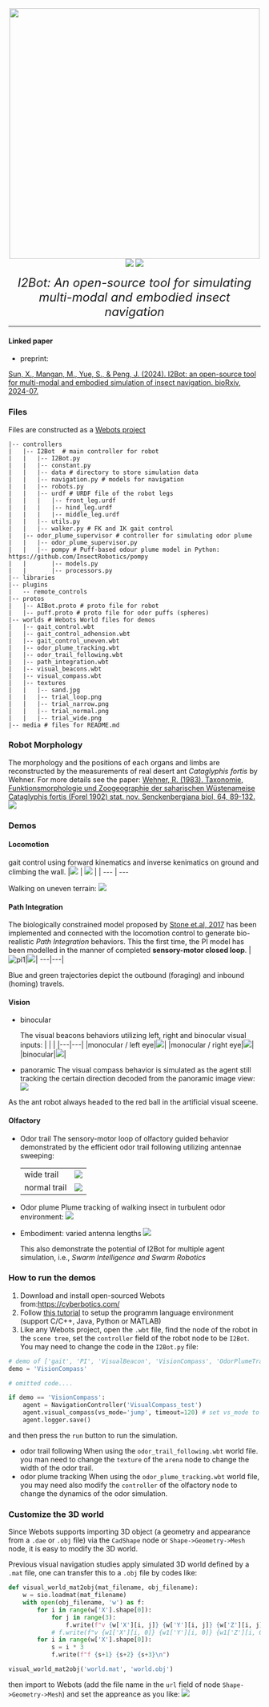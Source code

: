 <!-- ![](I2BotLogo.png) -->

<div align='center'>
  <img src="media/I2BotLogo.png" width=500>
  <div></div>
  <!-- <img src="https://img.shields.io/badge/Python-3.9.10-%233776AB?logo=Python"> -->

  <img src="https://img.shields.io/badge/Webots-Build-red">
  <a><img src="https://img.shields.io/badge/License-MIT-yellow.svg"></a>

  <i> <font size="5"> I2Bot: An open-source tool for simulating multi-modal and embodied insect navigation</font> </i>
</div>

---

#### Linked paper
+ preprint:

[Sun, X., Mangan, M., Yue, S., & Peng, J. (2024). I2Bot: an open-source tool for multi-modal and embodied simulation of insect navigation. bioRxiv, 2024-07.](https://www.biorxiv.org/content/10.1101/2024.07.11.603012v1.full)

### Files
Files are constructed as a [Webots project](https://www.cyberbotics.com/doc/guide/tutorial-1-your-first-simulation-in-webots?version=master)
```shell
|-- controllers
|   |-- I2Bot  # main controller for robot
|   |   |-- I2Bot.py
|   |   |-- constant.py
|   |   |-- data # directory to store simulation data
|   |   |-- navigation.py # models for navigation
|   |   |-- robots.py
|   |   |-- urdf # URDF file of the robot legs
|   |   |   |-- front_leg.urdf
|   |   |   |-- hind_leg.urdf
|   |   |   |-- middle_leg.urdf
|   |   |-- utils.py
|   |   |-- walker.py # FK and IK gait control
|   |-- odor_plume_supervisor # controller for simulating odor plume
|   |   |-- odor_plume_supervisor.py
|   |   |-- pompy # Puff-based odour plume model in Python: https://github.com/InsectRobotics/pompy
|   |       |-- models.py
|   |       |-- processors.py
|-- libraries
|-- plugins
|   -- remote_controls
|-- protos
|   |-- AIBot.proto # proto file for robot
|   |-- puff.proto # proto file for odor puffs (spheres)
|-- worlds # Webots World files for demos 
|   |-- gait_control.wbt
|   |-- gait_control_adhension.wbt
|   |-- gait_control_uneven.wbt
|   |-- odor_plume_tracking.wbt
|   |-- odor_trail_following.wbt
|   |-- path_integration.wbt
|   |-- visual_beacons.wbt
|   |-- visual_compass.wbt
|   |-- textures
|   |   |-- sand.jpg
|   |   |-- trial_loop.png
|   |   |-- trial_narrow.png
|   |   |-- trial_normal.png
|   |   |-- trial_wide.png
|-- media # files for README.md
```
### Robot Morphology
The morphology and the positions of each organs and limbs are reconstructed by the measurements of real desert ant *Cataglyphis fortis* by Wehner. For more details see the paper:
[Wehner, R. (1983). Taxonomie, Funktionsmorphologie und Zoogeographie der saharischen Wüstenameise Cataglyphis fortis (Forel 1902) stat. nov. Senckenbergiana biol, 64, 89-132.](https://www.antsofafrica.org/ant_species_2012/cataglyphis/cataglyphis_fortis/wehner-1983-3052.pdf)
![](media/desert_ant_morph.png)

### Demos
#### Locomotion
gait control using forward kinematics and inverse kenimatics on ground and climbing the wall.
  |![](media/loco_gait.gif) | ![](media/loco_wall_climb.gif) | 
  | --- | --- 

Walking on uneven terrain:
![](media/loco_uneven_ik.gif)
#### Path Integration
The biologically constrained model proposed by [Stone et.al, 2017](https://www.sciencedirect.com/science/article/pii/S0960982217310904) has been implemented and connected with the locomotion control to generate bio-realistic *Path Integration* behaviors. This the first time, the PI model has been modelled in the manner of completed **sensory-motor closed loop**.
|![pi1](media/PI1.png)|![](media/PI2.png)|
---|---|

Blue and green trajectories depict the outbound (foraging) and inbound (homing) travels.

#### Vision
+ binocular

  The visual beacons behaviors utilizing left, right and binocular visual inputs:
  | | |
  |---|---|
  |monocular / left eye|![](media/visual_beacons_left.gif)|
  |monocular / right eye|![](media/visual_beacons_right.gif)|
  |binocular|![](media/visual_beacons_both.gif)|

+ panoramic
The visual compass behavior is simulated as the agent still tracking the certain direction decoded from the panoramic image view:
![](media/visual_compass.gif)

As the ant robot always headed to the red ball in the artificial visual sceene.

#### Olfactory
+ Odor trail
  The sensory-motor loop of olfactory guided behavior demonstrated by the efficient odor trail following utilizing antennae sweeping:

  | | |
  |---|---|
  |wide trail|![](media/odor_trail_wide.gif)|
  |normal trail|![](media/odor_trail_normal.gif)|

+ Odor plume
  Plume tracking of walking insect in turbulent odor environment:
  ![](media/odor_plume_tracking_new.gif)

+ Embodiment: varied antenna lengths
  ![](media/varied_antenna_length.gif)

  This also demonstrate the potential of I2Bot for multiple agent simulation, i.e., *Swarm Intelligence and Swarm Robotics*

### How to run the demos
1. Download and install open-sourced Webots from:https://cyberbotics.com/ 
2. Follow [this tutorial](https://cyberbotics.com/doc/guide/programming-fundamentals) to setup the programm language environment (support C/C++, Java, Python or MATLAB)
3. Like any Webots project, open the `.wbt` file, find the node of the robot in the `scene tree`, set the `controller` field of the robot node to be `I2Bot`. You may need to change the code in the `I2Bot.py` file:

```python
# demo of ['gait', 'PI', 'VisualBeacon', 'VisionCompass', 'OdorPlumeTracking', 'OdorTrialFollowing']
demo = 'VisionCompass'

# omitted code....

if demo == 'VisionCompass':
    agent = NavigationController('VisualCompass_test')
    agent.visual_compass(vs_mode='jump', timeout=120) # set vs_mode to alter the mode of visual scene changing
    agent.logger.save()
```

and then press the `run` button to run the simulation.

+ odor trail following
  When using the `odor_trail_following.wbt` world file. you man need to change the `texture` of the `arena` node to change the width of the odor trail.
+ odor plume tracking
  When using the `odor_plume_tracking.wbt` world file, you may need also modify the `controller` of the olfactory node to change the dynamics of the odor simulation. 

### Customize the 3D world
Since Webots supports importing 3D object (a geometry and appearance from a `.dae` or `.obj` file) via the `CadShape` node or `Shape->Geometry->Mesh` node, it is easy to modify the 3D world. 

Previous visual navigation studies apply simulated 3D world defined by a `.mat` file, one can transfer this to a `.obj` file by codes like:
```python
def visual_world_mat2obj(mat_filename, obj_filename):
    w = sio.loadmat(mat_filename)
    with open(obj_filename, 'w') as f:
        for i in range(w['X'].shape[0]):
            for j in range(3):
                f.write(f"v {w['X'][i, j]} {w['Y'][i, j]} {w['Z'][i, j]}\n")
            # f.write(f"v {w1['X'][i, 0]} {w1['Y'][i, 0]} {w1['Z'][i, 0]}\n")
        for i in range(w['X'].shape[0]):
            s = i * 3
            f.write(f"f {s+1} {s+2} {s+3}\n")

visual_world_mat2obj('world.mat', 'world.obj')
```
then import to Webots (add the file name in the `url` field of node `Shape->Geometry->Mesh`) and set the appreance as you like:
![](media/WorldCustomize.png)



